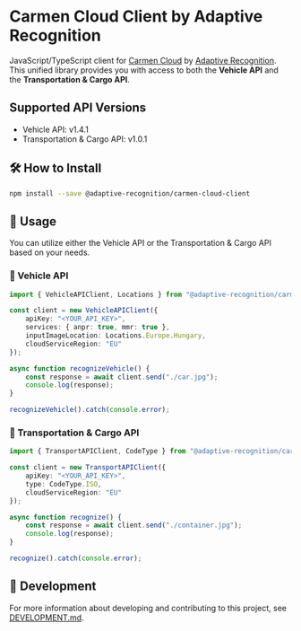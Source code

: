 # Carmen Cloud Client by Adaptive Recognition

JavaScript/TypeScript client for [Carmen Cloud](https://carmencloud.com/) by [Adaptive Recognition](https://adaptiverecognition.com/). This unified library provides you with access to both the **Vehicle API** and the **Transportation & Cargo API**.

## Supported API Versions

- Vehicle API: v1.4.1
- Transportation & Cargo API: v1.0.1

## 🛠️ How to Install

```sh
npm install --save @adaptive-recognition/carmen-cloud-client
```

## 🚀 Usage

You can utilize either the Vehicle API or the Transportation & Cargo API based on your needs.

### 🚗 Vehicle API

```typescript
import { VehicleAPIClient, Locations } from "@adaptive-recognition/carmen-cloud-client";

const client = new VehicleAPIClient({
    apiKey: "<YOUR_API_KEY>",
    services: { anpr: true, mmr: true },
    inputImageLocation: Locations.Europe.Hungary,
    cloudServiceRegion: "EU"
});

async function recognizeVehicle() {
    const response = await client.send("./car.jpg");
    console.log(response);
}

recognizeVehicle().catch(console.error);
```

### 🚚 Transportation & Cargo API

```typescript
import { TransportAPIClient, CodeType } from "@adaptive-recognition/carmen-cloud-client";

const client = new TransportAPIClient({
    apiKey: "<YOUR_API_KEY>",
    type: CodeType.ISO,
    cloudServiceRegion: "EU"
});

async function recognize() {
    const response = await client.send("./container.jpg");
    console.log(response);
}

recognize().catch(console.error);
```

## 🔧 Development

For more information about developing and contributing to this project, see [DEVELOPMENT.md](DEVELOPMENT.md).
